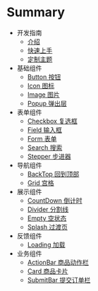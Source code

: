 # Summary

* 开发指南
    * [介绍](README.md)
    * [快速上手](guide/quickstart.md)
    * [定制主题](guide/theme-custom.md)
* 基础组件
    * [Button 按钮](basic/button.md)
    * [Icon 图标](basic/icon.md)
    * [Image 图片](basic/image.md)
    * [Popup 弹出层](basic/popup.md)
* 表单组件
    * [Checkbox 复选框](form/checkbox.md)
    * [Field 输入框](form/field.md)
    * [Form 表单](form/form.md)
    * [Search 搜索](form/search.md)
    * [Stepper 步进器](form/stepper.md)
* 导航组件
    * [BackTop 回到顶部](navigation/backtop.md)
    * [Grid 宫格](navigation/grid.md)
* 展示组件
    * [CountDown 倒计时](display/countdown.md)
    * [Divider 分割线](display/divider.md)
    * [Empty 空状态](display/empty.md)
    * [Splash 过渡页](display/splash.md)
* 反馈组件
    * [Loading 加载](feedback/loading.md)
* 业务组件
    * [ActionBar 商品动作栏](business/actionbar.md)
    * [Card 商品卡片](business/card.md)
    * [SubmitBar 提交订单栏](business/submitbar.md)

